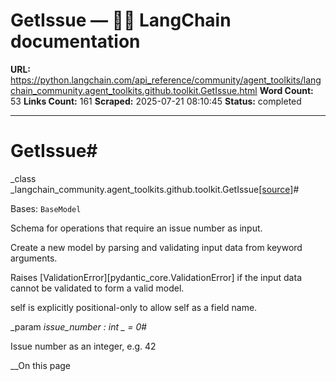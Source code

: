 # GetIssue — 🦜🔗 LangChain  documentation

**URL:** https://python.langchain.com/api_reference/community/agent_toolkits/langchain_community.agent_toolkits.github.toolkit.GetIssue.html
**Word Count:** 53
**Links Count:** 161
**Scraped:** 2025-07-21 08:10:45
**Status:** completed

---

# GetIssue\#

_class _langchain\_community.agent\_toolkits.github.toolkit.GetIssue[\[source\]](https://python.langchain.com/api_reference/_modules/langchain_community/agent_toolkits/github/toolkit.html#GetIssue)\#     

Bases: `BaseModel`

Schema for operations that require an issue number as input.

Create a new model by parsing and validating input data from keyword arguments.

Raises \[ValidationError\]\[pydantic\_core.ValidationError\] if the input data cannot be validated to form a valid model.

self is explicitly positional-only to allow self as a field name.

_param _issue\_number _: int_ _ = 0_\#     

Issue number as an integer, e.g. 42

__On this page